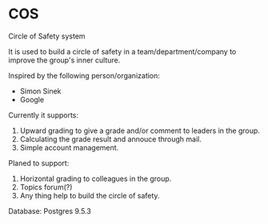 # COS
Circle of Safety system

It is used to build a circle of safety in a team/department/company to improve the group's inner culture.

Inspired by the following person/organization:
* Simon Sinek
* Google

Currently it supports:

1. Upward grading to give a grade and/or comment to leaders in the group.
2. Calculating the grade result and annouce through mail.
3. Simple account management.

Planed to support:

1. Horizontal grading to colleagues in the group.
2. Topics forum(?)
3. Any thing help to build the circle of safety.

Database: Postgres 9.5.3
